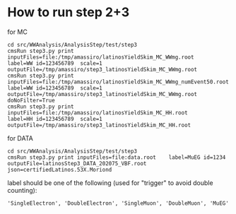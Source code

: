 How to run step 2+3
=======

for MC

    cd src/WWAnalysis/AnalysisStep/test/step3
    cmsRun step3.py print inputFiles=file:/tmp/amassiro/latinosYieldSkim_MC_WWmg.root             label=WW id=123456789  scale=1 outputFile=/tmp/amassiro/step3_latinosYieldSkim_MC_WWmg.root
    cmsRun step3.py print inputFiles=file:/tmp/amassiro/latinosYieldSkim_MC_WWmg_numEvent50.root  label=WW id=123456789  scale=1 outputFile=/tmp/amassiro/step3_latinosYieldSkim_MC_WWmg.root       doNoFilter=True
    cmsRun step3.py print inputFiles=file:/tmp/amassiro/latinosYieldSkim_MC_HH.root               label=HH id=123456789  scale=1 outputFile=/tmp/amassiro/step3_latinosYieldSkim_MC_HH.root



for DATA

    cd src/WWAnalysis/AnalysisStep/test/step3
    cmsRun step3.py print inputFiles=file:data.root    label=MuEG id=1234 outputFile=latinosStep3_DATA_202075_VBF.root json=certifiedLatinos.53X.Moriond

label should be one of the following (used for "trigger" to avoid double counting):

    'SingleElectron', 'DoubleElectron', 'SingleMuon', 'DoubleMuon', 'MuEG'


